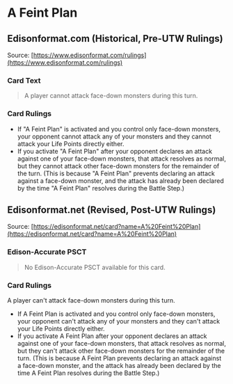 # A Feint Plan

## Edisonformat.com (Historical, Pre-UTW Rulings)

Source: [https://www.edisonformat.com/rulings](https://www.edisonformat.com/rulings)

### Card Text

> A player cannot attack face-down monsters during this turn.

### Card Rulings

*   If "A Feint Plan" is activated and you control only face-down monsters, your opponent cannot attack any of your monsters and they cannot attack your Life Points directly either.
*   If you activate "A Feint Plan" after your opponent declares an attack against one of your face-down monsters, that attack resolves as normal, but they cannot attack other face-down monsters for the remainder of the turn. (This is because "A Feint Plan" prevents declaring an attack against a face-down monster, and the attack has already been declared by the time "A Feint Plan" resolves during the Battle Step.)

## Edisonformat.net (Revised, Post-UTW Rulings)

Source: [https://edisonformat.net/card?name=A%20Feint%20Plan](https://edisonformat.net/card?name=A%20Feint%20Plan)

### Edison-Accurate PSCT

> No Edison-Accurate PSCT available for this card.

### Card Rulings

A player can't attack face-down monsters during this turn.
*   If A Feint Plan is activated and you control only face-down monsters, your opponent can't attack any of your monsters and they can't attack your Life Points directly either.
*   If you activate A Feint Plan after your opponent declares an attack against one of your face-down monsters, that attack resolves as normal, but they can't attack other face-down monsters for the remainder of the turn. (This is because A Feint Plan prevents declaring an attack against a face-down monster, and the attack has already been declared by the time A Feint Plan resolves during the Battle Step.)
            